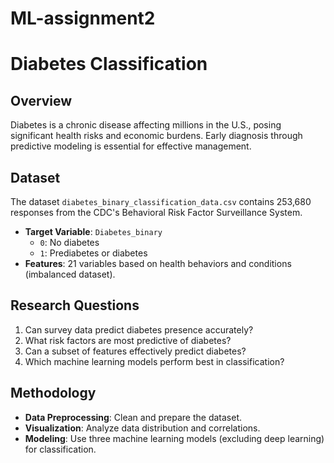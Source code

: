 # ML-assignment2
# Diabetes Classification

## Overview
Diabetes is a chronic disease affecting millions in the U.S., posing significant health risks and economic burdens. Early diagnosis through predictive modeling is essential for effective management.

## Dataset
The dataset `diabetes_binary_classification_data.csv` contains 253,680 responses from the CDC's Behavioral Risk Factor Surveillance System.

- **Target Variable**: `Diabetes_binary`
  - `0`: No diabetes
  - `1`: Prediabetes or diabetes
- **Features**: 21 variables based on health behaviors and conditions (imbalanced dataset).

## Research Questions
1. Can survey data predict diabetes presence accurately?
2. What risk factors are most predictive of diabetes?
3. Can a subset of features effectively predict diabetes?
4. Which machine learning models perform best in classification?

## Methodology
- **Data Preprocessing**: Clean and prepare the dataset.
- **Visualization**: Analyze data distribution and correlations.
- **Modeling**: Use three machine learning models (excluding deep learning) for classification.


